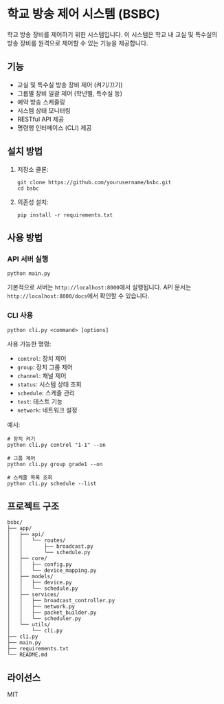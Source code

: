 # 학교 방송 제어 시스템 (BSBC)

학교 방송 장비를 제어하기 위한 시스템입니다. 이 시스템은 학교 내 교실 및 특수실의 방송 장비를 원격으로 제어할 수 있는 기능을 제공합니다.

## 기능

- 교실 및 특수실 방송 장비 제어 (켜기/끄기)
- 그룹별 장비 일괄 제어 (학년별, 특수실 등)
- 예약 방송 스케줄링
- 시스템 상태 모니터링
- RESTful API 제공
- 명령행 인터페이스 (CLI) 제공

## 설치 방법

1. 저장소 클론:
   ```
   git clone https://github.com/yourusername/bsbc.git
   cd bsbc
   ```

2. 의존성 설치:
   ```
   pip install -r requirements.txt
   ```

## 사용 방법

### API 서버 실행

```
python main.py
```

기본적으로 서버는 `http://localhost:8000`에서 실행됩니다.
API 문서는 `http://localhost:8000/docs`에서 확인할 수 있습니다.

### CLI 사용

```
python cli.py <command> [options]
```

사용 가능한 명령:
- `control`: 장치 제어
- `group`: 장치 그룹 제어
- `channel`: 채널 제어
- `status`: 시스템 상태 조회
- `schedule`: 스케줄 관리
- `test`: 테스트 기능
- `network`: 네트워크 설정

예시:
```
# 장치 켜기
python cli.py control "1-1" --on

# 그룹 제어
python cli.py group grade1 --on

# 스케줄 목록 조회
python cli.py schedule --list
```

## 프로젝트 구조

```
bsbc/
├── app/
│   ├── api/
│   │   └── routes/
│   │       ├── broadcast.py
│   │       └── schedule.py
│   ├── core/
│   │   ├── config.py
│   │   └── device_mapping.py
│   ├── models/
│   │   ├── device.py
│   │   └── schedule.py
│   ├── services/
│   │   ├── broadcast_controller.py
│   │   ├── network.py
│   │   ├── packet_builder.py
│   │   └── scheduler.py
│   └── utils/
│       └── cli.py
├── cli.py
├── main.py
├── requirements.txt
└── README.md
```

## 라이선스

MIT 